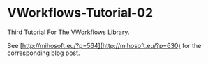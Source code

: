 VWorkflows-Tutorial-02
======================

Third Tutorial For The VWorkflows Library.

See [http://mihosoft.eu/?p=564](http://mihosoft.eu/?p=630) for the corresponding blog post.

